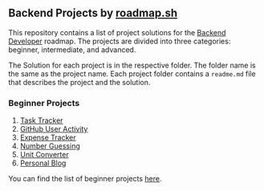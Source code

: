 ## Backend Projects by [roadmap.sh](https://roadmap.sh)

This repository contains a list of project solutions for the [Backend Developer](https://roadmap.sh/backend) roadmap. The projects are divided into three categories: beginner, intermediate, and advanced.

The Solution for each project is in the respective folder. The folder name is the same as the project name. Each project folder contains a `readme.md` file that describes the project and the solution.

### Beginner Projects

1. [Task Tracker](https://roadmap.sh/projects/task-tracker)
2. [GitHub User Activity](https://roadmap.sh/projects/github-user-activity)
3. [Expense Tracker](https://roadmap.sh/projects/expense-tracker)
4. [Number Guessing](https://roadmap.sh/projects/number-guessing-game)
5. [Unit Converter](https://roadmap.sh/projects/unit-converter)
6. [Personal Blog](https://roadmap.sh/projects/personal-blog)

You can find the list of beginner projects [here](https://roadmap.sh/backend/projects?difficulty=beginner).
